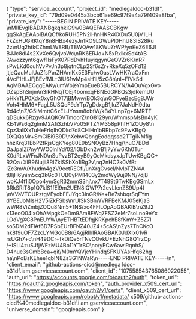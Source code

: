 {
      "type": "service_account",
      "project_id": "medlegaldoc-b31df",
      "private_key_id":
    "79d09e0445a3bcb61ae69c97f9a4a79f409a8fba",
      "private_key": "-----BEGIN PRIVATE
    KEY-----\nMIIEvgIBADANBgkqhkiG9w0BAQEFAASCBKgw
    ggSkAgEAAoIBAQCf/koRUH5PN2lH\nHKR40XDu5U0jV1LH
    FkZxHUGRKtqY8n8HBx4ezyJn1RO9LGWuPl0HhU83IS28Ru
    2z\nUq2htkCZhmLW8RB/T8WQAw18KWuZrWP/ynKeZ6E6JI
    BJJc8dl4s2XvXe6QvjvoWc\nRK6ERJo+N5xRxlkxSd4tAB
    7Awozzynt6gwf1lsFyX07PdDvhHuyiqgynGeOVZr6K\nR7
    sPwLKd0ouhVvPvJn3p8jqtnCLp2Sf6sZr+RkeXq5zOFd12
    jtjeQauMuIUuZfsP\nZHAmKx5E3Fc/wOasLVwHK7raOxFm
    4VcF1HLJFjBEvfML+3lU61wMp4sH1I/5zG8h\nl+FIVkSd
    AgMBAAECggEAKy/umWbjeYmpEueB5BURCYN/A4OuVgxGvo
    DZspBhSnjm\n3iRHNqTOEj4bomxqFBNEdGPBQs3jdRemUU
    oHkYfLP0Xdx0xyGhOT7jBMww/BOk3q\nGOFyeBzcEgBJWr
    Voh4HhM6+FagL5USQcF9cYTp7gDdxgB1jluZ7JaNdH9dtu
    Rd4c\nZ/G5iMmttC6zELJYnsm8obfW/kB4YLnp7g+6MRTF
    qDSukk6Rzgv9JAQKGVTmoorZ\nG8129yruWmmspMsBn4yK
    KE4Ws6q2glmM2Afi3zhbVPo05PTZYM358pPhfH1ZOUy8\n
    Kpz3aIiXxTuHeFrIqIhQDkd7d8CHiHn1bRRbp7c9FwKBgQ
    DXQQaMr+SmCiBi9B9D\nXebwQbngEodqqssd2TTgiNMfig
    hhzKrq31BbP2tRjsCgKYeg80E9bSNOyBz7Hhg/\nuC7BDd
    DaJpalZi7nyYWO0lnIYd/02/lGbDxn2wB1j7yYw6Kh0Tur
    K0dRLxWFnJN0\nSuPvzBT2eyB9yOeMkdsyxJpTUwKBgQC+
    R2Qa+XlB96Iujii8RIZkISSbXo1iRg2v\nq2nHC2k0VfBt
    lZc3mVuXhudm4gzV9eetRECfI/unXrgCvscl/NvlpTZN4A
    t8IjH6\nim5cq3kGc0TUB0yPM1403y2mdWy9uj9NN/7djB
    woKJ4t1i0Opo4ymSgR32mmS3hj\nx7T489t6TwKBgGSmLx
    3RkSRiT8p1Q7kIS1fEI9m2UEN8IQWP7r2evLlenZS9Up4I
    \nVVaVTOURztgVEyobFEJYqc3InGR/Ke+Be7shbqrSqFYm
    dYBEJoMlsH2V5lZkFSbs\nrUISkSBnWVRFBeKMJ05eKja3
    wWR8ViZmbjZOQu8Nm5+1NS/xc4FFlLOpAoGBAKlB\nZ9J2
    x13eoO04lxOhAMpgkOeDm9Am8FWq7FSZ2eMr7soLno9eYx
    LOdVgXC8PnEUYW\nyETHBTtEDfqjKRKpchE8fKmY+Z5Z7I
    soSDM2dFlAf6D7PSbEUrBFNZ40JZ4+5cAS\nZys7TnCKcO
    nk8f9uOF7ZzcLYMGo0B8r6AgjRIhIRAoGBAK0JdXIx01vR
    rsUGh7+c\nH49DCr+fkDiQe5rTNvCOvkU+EzNhG8Q1rzCp
    /+ISLi4zuSJfjWEzMU4Bo11YTrBO\no/yECw6awlRqnhS/
    D4nue3sGmbBca+qif/M0mYQVjeYHindqSFKUYAsHfq62hg
    ha\nPoBsKEhee1qbIN8Zs3G1NWaR\n-----END PRIVATE
     KEY-----\n",
      "client_email": "github-actions-cicd@medlega
    ldoc-b31df.iam.gserviceaccount.com",
      "client_id": "107558543765086022055",
      "auth_uri":
    "https://accounts.google.com/o/oauth2/auth",
      "token_uri":
    "https://oauth2.googleapis.com/token",
      "auth_provider_x509_cert_url":
    "https://www.googleapis.com/oauth2/v1/certs",
      "client_x509_cert_url":
    "https://www.googleapis.com/robot/v1/metadata/
    x509/github-actions-cicd%40medlegaldoc-b31df.i
    am.gserviceaccount.com",
      "universe_domain": "googleapis.com"
    }